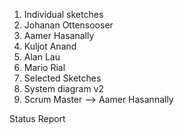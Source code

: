 1. Individual sketches
  1. Johanan Ottensooser
  2. Aamer Hasanally
  3. Kuljot Anand
  4. Alan Lau
  5. Mario Rial
2. Selected Sketches
3. System diagram v2
4. Scrum Master --> Aamer Hasannally

Status Report

